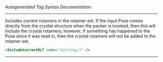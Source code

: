 <!-- THIS IS AN AUTOGENERATED FILE: Don't edit it directly, instead change the schema definition in the code itself. -->

_Autogenerated Tag Syntax Documentation:_

---
Includes current rotamers in the rotamer set. If the input Pose comes directly from the crystal structure when the packer is invoked, then this will include the crystal rotamers; however, if something has happened to the Pose since it was read in, then the crystal rotamers will not be added to the rotamer set.

```xml
<IncludeCurrentRLT name="(&string;)" />
```



---
